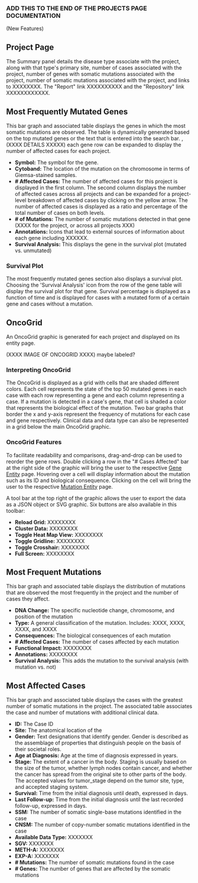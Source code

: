 ### ADD THIS TO THE END OF THE PROJECTS PAGE DOCUMENTATION

(New Features)

## Project Page


The Summary panel details the disease type associate with the project, along with that type's primary site, number of cases associated with the project, number of genes with somatic mutations associated with the project, number of somatic mutations associated with the project, and links to XXXXXXXX.  The "Report" link  XXXXXXXXXX and the "Repository" link XXXXXXXXXXXX.  

## Most Frequently Mutated Genes

This bar graph and associated table displays the genes in which the most somatic mutations are observed. The table is dynamically generated based on the top mutated genes or the text that is entered into the search bar. , (XXXX DETAILS XXXXX) each gene row can be expanded to display the number of affected cases for each project.

* __Symbol:__ The symbol for the gene.
* __Cytoband:__ The location of the mutation on the chromosome in terms of Giemsa-stained samples.
* __# Affected Cases:__ The number of affected cases for this project is displayed in the first column. The second column displays the number of affected cases across all projects and can be expanded for a project-level breakdown of affected cases by clicking on the yellow arrow. The number of affected cases is displayed as a ratio and percentage of the total number of cases on both levels.
* __# of Mutations:__ The number of somatic mutations detected in that gene (XXXX for the project, or across all projects XXX)
* __Annotations:__ Icons that lead to external sources of information about each gene including XXXXXX.
* __Survival Analysis:__ This displays the gene in the survival plot (mutated vs. unmutated)

### Survival Plot

The most frequently mutated genes section also displays a survival plot. Choosing the 'Survival Analysis' icon from the row of the gene table will display the survival plot for that gene. Survival percentage is displayed as a function of time and is displayed for cases with a mutated form of a certain gene and cases without a mutation.

## OncoGrid

An OncoGrid graphic is generated for each project and displayed on its entity page.  


(XXXX IMAGE OF ONCOGRID XXXX) maybe labeled?  


### Interpreting OncoGrid

The OncoGrid is displayed as a grid with cells that are shaded different colors.  Each cell represents the state of the top 50 mutated genes in each case with each row representing a gene and each column representing a case. If a mutation is detected in a case's gene, that cell is shaded a color that represents the biological effect of the mutation. Two bar graphs that border the x and y-axis represent the frequency of mutations for each case and gene respectively. Clinical data and data type can also be represented in a grid below the main OncoGrid graphic.  

### OncoGrid Features

To facilitate readability and comparisons, drag-and-drop can be used to reorder the gene rows.  Double clicking a row in the "# Cases Affected" bar at the right side of the graphic will bring the user to the respective [Gene Entity](GeneEntity.md) page. Hovering over a cell will display information about the mutation such as its ID and biological consequence. Clicking on the cell will bring the user to the respective [Mutation Entity](MutationEntity.md) page.  

A tool bar at the top right of the graphic allows the user to export the data as a JSON object or SVG graphic.  Six buttons are also available in this toolbar:

* __Reload Grid:__ XXXXXXXX
* __Cluster Data:__ XXXXXXXX
* __Toggle Heat Map View:__ XXXXXXXX
* __Toggle Gridline:__ XXXXXXXX
* __Toggle Crosshair:__ XXXXXXXX
* __Full Screen:__ XXXXXXXX

## Most Frequent Mutations

This bar graph and associated table displays the distribution of mutations that are observed the most frequently in the project and the number of cases they affect.  

* __DNA Change:__ The specific nucleotide change, chromosome, and position of the mutation
* __Type:__ A general classification of the mutation. Includes: XXXX, XXXX, XXXX, and XXXX
* __Consequences:__ The biological consequences of each mutation
* __# Affected Cases:__ The number of cases affected by each mutation
* __Functional Impact:__ XXXXXXXX
* __Annotations:__ XXXXXXXX
* __Survival Analysis:__ This adds the mutation to the survival analysis (with mutation vs. not)


## Most Affected Cases

This bar graph and associated table displays the cases with the greatest number of somatic mutations in the project.  The associated table associates the case and number of mutations with additional clinical data.

* __ID:__ The Case ID
* __Site:__ The anatomical location of the
* __Gender:__ Text designations that identify gender. Gender is described as the assemblage of properties that distinguish people on the basis of their societal roles.
* __Age at Diagnosis:__ Age at the time of diagnosis expressed in years.
* __Stage:__ The extent of a cancer in the body. Staging is usually based on the size of the tumor, whether lymph nodes contain cancer, and whether the cancer has spread from the original site to other parts of the body. The accepted values for tumor_stage depend on the tumor site, type, and accepted staging system.
* __Survival:__ Time from the initial diagnosis until death, expressed in days.
* __Last Follow-up:__ Time from the initial diagnosis until the last recorded follow-up, expressed in days.
* __SSM:__ The number of somatic single-base mutations identified in the case
* __CNSM:__ The number of copy-number somatic mutations identified in the case
* __Available Data Type:__ XXXXXXX
* __SGV:__ XXXXXXX
* __METH-A:__ XXXXXXX
* __EXP-A:__ XXXXXXX
* __# Mutations:__ The number of somatic mutations found in the case
* __# Genes:__ The number of genes that are affected by the somatic mutations
